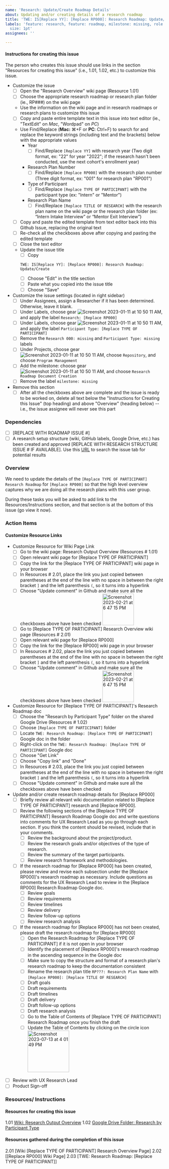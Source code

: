 ```yaml
---
name: 'Research: Update/Create Roadmap Details'
about: Updating and/or creating details of a research roadmap
title: 'TWE: IS[Replace YY]: [Replace RP000]: Research Roadmap: Update/Create'
labels: 'feature: research, feature: roadmap, milestone: missing, role: UI/UX research,
  size: 1pt'
assignees: ''

---
```


#### Instructions for creating this issue
The person who creates this issue should use links in the section "Resources for creating this issue" (i.e., 1.01, 1.02, etc.) to customize this issue.
- Customize the issue
    - [ ] Open the "Research Overview" wiki page (Resource 1.01)
    - [ ] Choose the appropriate research roadmap or research plan folder (ie., RP###) on the wiki page 
    - Use the information on the wiki page and in research roadmaps or research plans to customize this issue
    - [ ] Copy and paste entire template text in this issue into text editor (ie., "TextEdit" on _Mac_, "Wordpad" on _PC_)
    - Use Find/Replace (**Mac:** ⌘+F or **PC**: Ctrl+F) to search for and replace the keyword strings (including text and the brackets) below with the appropriate values 
        - Year 
            - [ ] Find/Replace `[Replace YY]` with research year (Two digit format, ex: "22" for year "2022"; if the research hasn't been conducted, use the next cohort's enrollment year) 
        - Research Plan Number
            - [ ] Find/Replace `[Replace RP000]` with the research plan number (Three digit format, ex: "001" for research plan "RP001") 
        - Type of Participant
            - [ ] Find/Replace `[Replace TYPE OF PARTICIPANT]` with the participant type (ex: "Intern" or "Mentor")  
        - Research Plan Name
            - [ ] Find/Replace `[Replace TITLE OF RESEARCH]` with the research plan name on the wiki page or the research plan folder (ex: “Intern Intake Interview” or “Mentor Exit Interview”) 
    - [ ] Copy and paste the edited template from text editor back into this Github Issue, replacing the original text
    - [ ] Re-check all the checkboxes above after copying and pasting the edited template
    - [ ] Close the text editor
    - Update the issue title
        - [ ] Copy 
        ```
        TWE: IS[Replace YY]: [Replace RP000]: Research Roadmap: Update/Create
        ```
        - [ ] Choose "Edit" in the title section
        - [ ] Paste what you copied into the issue title
        - [ ] Choose "Save"
- Customize the issue settings (located in right sidebar)
    - [ ] Under Assignees, assign a Researcher if it has been determined. Otherwise, leave it blank.
    - [ ] Under Labels,  choose gear  ![Screenshot 2023-01-11 at 10 50 11 AM](https://user-images.githubusercontent.com/57029070/211904252-46521281-b8f8-495d-b31f-d06e425f0096.png), and apply the label `Research: [Replace RP000]`
    - [ ] Under Labels, choose gear  ![Screenshot 2023-01-11 at 10 50 11 AM](https://user-images.githubusercontent.com/57029070/211904252-46521281-b8f8-495d-b31f-d06e425f0096.png), and apply the label `Participant Type: [Replace TYPE OF PARTICIPANT]`
    - [ ] Remove the `Research 000: missing` and `Participant Type: missing` labels
    - [ ] Under Projects, choose gear ![Screenshot 2023-01-11 at 10 50 11 AM](https://user-images.githubusercontent.com/57029070/211904252-46521281-b8f8-495d-b31f-d06e425f0096.png), choose `Repository`, and choose `Program Management`
    - [ ] Add the milestone: choose gear ![Screenshot 2023-01-11 at 10 50 11 AM](https://user-images.githubusercontent.com/57029070/211904252-46521281-b8f8-495d-b31f-d06e425f0096.png), and choose `Research Roadmap Document Creation`
    - [ ] Remove the label `milestone: missing`
- Remove this section
    - [ ] After all the checkboxes above are complete and the issue is ready to be worked on, delete all text below the "Instructions for Creating this Issue" (top heading) and above "Overview" (heading below) -- i.e., the issue assignee will never see this part 

### Dependencies
- [ ] [REPLACE WITH ROADMAP ISSUE #]
- [ ] A research setup structure (wiki, GitHub labels, Google Drive, etc.) has been created and approved [REPLACE WITH RESEARCH STRUCTURE ISSUE # IF AVAILABLE].  Use this [URL](https://github.com/hackforla/internship/issues?q=is%3Aissue+TWE%3A+Research+Structure+for+RP) to search the issue tab for potential results

### Overview
We need to update the details of the `[Replace TYPE OF PARTICIPANT] Research Roadmap` for `[Replace RP000]` so that the high level overview captures why we are doing all the research plans with this user group.

During these tasks you will be asked to add link to the Resources/Instructions section, and that section is at the bottom of this issue (go view it now).

### Action Items
#### Customize Resource Links
- Customize Resource for Wiki Page Link
    - [ ] Go to the wiki page: Research Output Overview (Resources # 1.01)
    - [ ] Open relevant wiki page for [Replace TYPE OF PARTICIPANT]
    - [ ] Copy the link for the [Replace TYPE OF PARTICIPANT] wiki page in your browser
    - [ ] In Resources # 2.01, place the link you just copied between parentheses at the end of the line with no space in between the right bracket `]` and the left parenthesis `(`, so it turns into a hyperlink
    - [ ] Choose "Update comment" in Github and make sure all the checkboxes above have been checked <img width="100" alt="Screenshot 2023-02-21 at 6 47 15 PM" src="https://user-images.githubusercontent.com/57029070/220508425-5d0c0a1b-ef87-4ef2-a683-d4a21d5b2672.png">
    - [ ] Go to [Replace TYPE OF PARTICIPANT] Research Overview wiki page (Resources # 2.01)
    - [ ] Open relevant wiki page for [Replace RP000]
    - [ ] Copy the link for the [Replace RP000] wiki page in your browser
    - [ ] In Resources # 2.02, place the link you just copied between parentheses at the end of the line with no space in between the right bracket `]` and the left parenthesis `(`, so it turns into a hyperlink
    - [ ] Choose "Update comment" in Github and make sure all the checkboxes above have been checked <img width="100" alt="Screenshot 2023-02-21 at 6 47 15 PM" src="https://user-images.githubusercontent.com/57029070/220508425-5d0c0a1b-ef87-4ef2-a683-d4a21d5b2672.png">
- Customize Resource for [Replace TYPE OF PARTICIPANT]'s Research Roadmap doc
    - [ ] Choose the "Research by Participant Type" folder on the shared Google Drive (Resources  # 1.02)
    - [ ] Choose `[Replace TYPE OF PARTICIPANT]` folder
    - [ ] Locate `TWE: Research Roadmap: [Replace TYPE OF PARTICIPANT]` Google doc in the folder
    - [ ] Right-click on the `TWE: Research Roadmap: [Replace TYPE OF PARTICIPANT]` Google doc
    - [ ] Choose "Get Link"
    - [ ] Choose "Copy link" and "Done"
    - [ ] In Resources # 2.03, place the link you just copied between parentheses at the end of the line with no space in between the right bracket `]` and the left parenthesis `(`, so it turns into a hyperlink
    - [ ] Choose "Update comment" in Github and make sure all the checkboxes above have been checked
- Update and/or create research roadmap details for [Replace RP000]
    - [ ] Briefly review all relevant wiki documentation related to [Replace TYPE OF PARTICIPANT] research and [Replace RP000].
    - [ ] Review the following sections of the [Replace TYPE OF PARTICIPANT] Research Roadmap Google doc and write questions into comments for UX Research Lead as you go through each section. If you think the content should be revised, include that in your comments.
        - [ ] Review the background about the project/product.
        - [ ] Review the research goals and/or objectives of the type of research.
        - [ ] Review the summary of the target participants.
        - [ ] Review research framework and methodologies.
    - [ ] If the research roadmap for [Replace RP000] has been created, please review and revise each subsection under the [Replace RP000]'s research roadmap as necessary. Include questions as comments for the UX Research Lead to review in the [Replace RP000] Research Roadmap Google doc.
         - [ ] Review goals
         - [ ] Review requirements
         - [ ] Review timelines
         - [ ] Review delivery
         - [ ] Review follow-up options
         - [ ] Review research analysis
    - [ ] If the research roadmap for [Replace RP000] has not been created, please draft the research roadmap for [Replace RP000]
        - [ ] Open the Research Roadmap for [Replace TYPE OF PARTICIPANT] if it is not open in your browser
        - [ ] Identify the placement of [Replace RP000]'s research roadmap in the ascending sequence in the Google doc
        - [ ] Make sure to copy the structure and format of a research plan's research roadmap to keep the documentation consistent
        - [ ] Rename the research plan title `RP???: Research Plan Name` with `[Replace RP000]: [Replace TITLE OF RESEARCH]`
        - [ ] Draft goals
        - [ ] Draft requirements
        - [ ] Draft timelines
        - [ ] Draft delivery
        - [ ] Draft follow-up options
        - [ ] Draft research analysis
        - [ ] Go to the Table of Contents of [Replace TYPE OF PARTICIPANT] Research Roadmap once you finish the draft
        - [ ] Update the Table of Contents by clicking on the circle icon <img width="132" alt="Screenshot 2023-07-13 at 4 01 49 PM" src="https://github.com/hackforla/internship/assets/57029070/94ac0437-995c-4734-9780-27e6c55ce230">
- [ ] Review with UX Research Lead
- [ ] Product Sign-off

### Resources/ Instructions
#### Resources for creating this issue
1.01 [Wiki: Research Output Overview](https://github.com/hackforla/internship/wiki/Research-Output-Overview)
1.02 [Google Drive Folder: Research by Participant Type](https://drive.google.com/drive/folders/1f5Qgq-ikT_UwcgRBuoBamqY0Wacsg9f5?usp=share_link) 

#### Resources gathered during the completion of this issue
2.01 [Wiki [Replace TYPE OF PARTICIPANT] Research Overview Page]
2.02 [[Replace RP000] Wiki Page]
2.03 [TWE: Research Roadmap: [Replace TYPE OF PARTICIPANT]]
